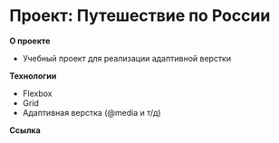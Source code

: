 # Проект: Путешествие по России

**О проекте** 
- Учебный проект для реализации адаптивной верстки

**Технологии**
- Flexbox
- Grid
- Адаптивная верстка (@media и т/д)

**Ссылка**
